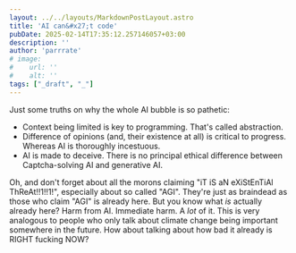 ```yaml
---
layout: ../../layouts/MarkdownPostLayout.astro
title: 'AI can&#x27;t code'
pubDate: 2025-02-14T17:35:12.257146057+03:00
description: ''
author: 'parrrate'
# image:
#    url: ''
#    alt: ''
tags: ["_draft", "_"]
---
```


Just some truths on why the whole AI bubble is so pathetic:

- Context being limited is key to programming. That's called abstraction.
- Difference of opinions (and, their existence at all) is critical to progress. Whereas AI is
   thoroughly incestuous.
- AI is made to deceive. There is no principal ethical difference between Captcha-solving AI and
   generative AI.

Oh, and don't forget about all the morons claiming "iT iS aN eXiStEnTiAl ThReAt!!1!!1!", especially
about so called "AGI". They're just as braindead as those who claim "AGI" is already here. But you
know what *is* actually already here? Harm from AI. Immediate harm. A *lot* of it. This is very
analogous to people who only talk about climate change being important somewhere in the future. How
about talking about how bad it already is RIGHT fucking NOW?
